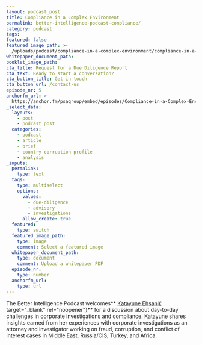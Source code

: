 ```yaml
---
layout: podcast_post
title: Compliance in a Complex Environment
permalink: better-intelligence-podcast-compliance/
category: podcast
tags:
featured: false
featured_image_path: >-
  /uploads/podcast/compliance-in-a-complex-environment/compliance-in-a-complex-environment-pod.jpg
whitepaper_document_path:
booklet_image_path: 
cta_title: Request for a Due Diligence Report
cta_text: Ready to start a conversation?
cta_button_title: Get in touch
cta_button_url: /contact-us 
episode_nr: 5
anchorfm_url: >-
  https://anchor.fm/psagroup/embed/episodes/Compliance-in-a-Complex-Environment-e11fe0r
_select_data:
  layouts:
    - post
    - podcast_post
  categories:
    - podcast
    - article
    - brief
    - country corruption profile
    - analysis
_inputs:
  permalink:
    type: text
  tags:
    type: multiselect
    options:
      values:
        - due-diligence
        - advisory
        - investigations
      allow_create: true
  featured:
    type: switch
  featured_image_path:
    type: image
    comment: Select a featured image
  whitepaper_document_path:
    type: document
    comment: Upload a whitepaper PDF
  episode_nr:
    type: number
  anchorfm_url:
    type: url
---
```

The Better Intelligence Podcast welcomes**&nbsp;[Katayune Ehsani](https://www.linkedin.com/in/katayune-ehsani-080ab380/){: target="_blank" rel="noopener"}**&nbsp;for a discussion about day-to-day challenges in corporate investigations and compliance. Katayune shares insights earned from her experiences with corporate investigations as an attorney and investigator working on fraud, corruption, and conflict of interest cases in Middle East, Russia/CIS, Turkey, and Africa.
